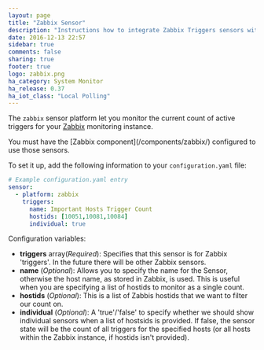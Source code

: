 ```yaml
---
layout: page
title: "Zabbix Sensor"
description: "Instructions how to integrate Zabbix Triggers sensors within Home Assistant."
date: 2016-12-13 22:57
sidebar: true
comments: false
sharing: true
footer: true
logo: zabbix.png
ha_category: System Monitor
ha_release: 0.37
ha_iot_class: "Local Polling"
---
```


The `zabbix` sensor platform let you monitor the current count of active triggers for your [Zabbix](http://www.zabbix.com/) monitoring instance.

<p class='note'>
You must have the [Zabbix component](/components/zabbix/) configured to use those sensors.
</p>

To set it up, add the following information to your `configuration.yaml` file:

```yaml
# Example configuration.yaml entry
sensor:
  - platform: zabbix
    triggers:
      name: Important Hosts Trigger Count
      hostids: [10051,10081,10084]
      individual: true
```

Configuration variables:

- **triggers** array(*Required*): Specifies that this sensor is for Zabbix 'triggers'. In the future there will be other Zabbix sensors.
- **name** (*Optional*): Allows you to specify the name for the Sensor, otherwise the host name, as stored in Zabbix, is used.  This is useful when you are specifying a list of hostids to monitor as a single count.
- **hostids** (*Optional*): This is a list of Zabbis hostids that we want to filter our count on.
- **individual** (*Optional*): A 'true'/'false' to specify whether we should show individual sensors when a list of hostsids is provided.  If false, the sensor state will be the count of all triggers for the specified hosts (or all hosts within the Zabbix instance, if hostids isn't provided).

